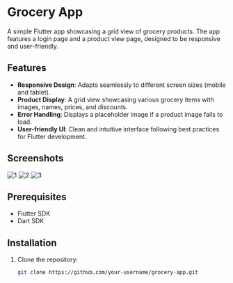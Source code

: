 # Grocery App

A simple Flutter app showcasing a grid view of grocery products. The app features a login page and a product view page, designed to be responsive and user-friendly.

## Features

- **Responsive Design**: Adapts seamlessly to different screen sizes (mobile and tablet).
- **Product Display**: A grid view showcasing various grocery items with images, names, prices, and discounts.
- **Error Handling**: Displays a placeholder image if a product image fails to load.
- **User-friendly UI**: Clean and intuitive interface following best practices for Flutter development.

## Screenshots


![1](https://github.com/user-attachments/assets/004247c9-0096-4e38-8f96-47051e3d648e)
![2](https://github.com/user-attachments/assets/359588cc-e301-43ab-9586-c38bd2b87226)
![3](https://github.com/user-attachments/assets/37ea7ec4-3aad-4bd3-893e-89b9a3d375cc)



## Prerequisites

- Flutter SDK
- Dart SDK

## Installation

1. Clone the repository:

   ```bash
   git clone https://github.com/your-username/grocery-app.git
